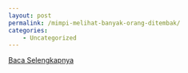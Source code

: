 ```yaml
---
layout: post
permalink: /mimpi-melihat-banyak-orang-ditembak/
categories:
    - Uncategorized
---
```


[Baca Selengkapnya](/10)